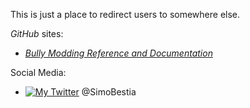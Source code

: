 This is just a place to redirect users to somewhere else.

_GitHub_ sites:
- [_Bully Modding Reference and Documentation_](https://simonbestia.github.io/Bully-Modding-and-Documentation/)

Social Media:
- [![My Twitter][1.2]][1] @SimoBestia

<!-- Please don't remove this: Grab your social icons from https://github.com/carlsednaoui/gitsocial -->

[1.2]: http://i.imgur.com/wWzX9uB.png (My Twitter)

[1]: http://www.twitter.com/SimoBestia

<!-- Please don't remove this: Grab your social icons from https://github.com/carlsednaoui/gitsocial -->
